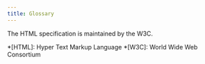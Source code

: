 ```yaml
---
title: Glossary
---
```


The HTML specification is maintained by the W3C.

*[HTML]: Hyper Text Markup Language
*[W3C]: World Wide Web Consortium
